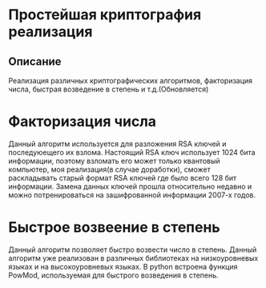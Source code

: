 # Простейшая криптография реализация

## Описание

Реализация различных криптографических алгоритмов, факторизация числа, быстрая возведение в степень и т.д.(Обновляется)

# Факторизация числа
Данный алгоритм используется для разложения RSA ключей и последуюещего их взлома. Настоящий RSA ключ использует 1024 бита информации, поэтому взломать его может только квантовый компьютер, моя реализация(в случае доработки), сможет раскладывать старый формат RSA ключей где было всего 128 бит информации. Замена данных ключей прошла относительно недавно и можно потренироваться на зашифрованной информации 2007-х годов.

# Быстрое возвеение в степень 
Данный алгоритм позволяет быстро возвести число в степень. Данный алгоритм уже реализован в различных библиотеках на низкоуровневых языках и на высокоуровневых языках. В python встроена функция PowMod, используемая для быстрого возведения в степень.
